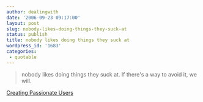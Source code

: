 ```yaml
---
author: dealingwith
date: '2006-09-23 09:17:00'
layout: post
slug: nobody-likes-doing-things-they-suck-at
status: publish
title: nobody likes doing things they suck at
wordpress_id: '1683'
categories:
 - quotable
---
```


> nobody likes doing things they suck at. If there's a way to avoid it, we
will.

[Creating Passionate Users][1]

   [1]: http://headrush.typepad.com/creating_passionate_users/2006/09/why_they_dont_u.html

